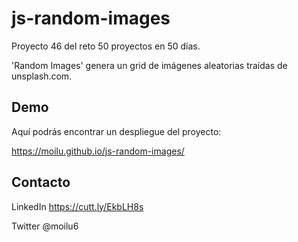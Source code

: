 # js-random-images

Proyecto 46 del reto 50 proyectos en 50 días.

'Random Images' genera un grid de imágenes aleatorias traídas de unsplash.com.

## Demo

Aquí podrás encontrar un despliegue del proyecto:

https://moilu.github.io/js-random-images/

## Contacto

LinkedIn https://cutt.ly/EkbLH8s

Twitter @moilu6
